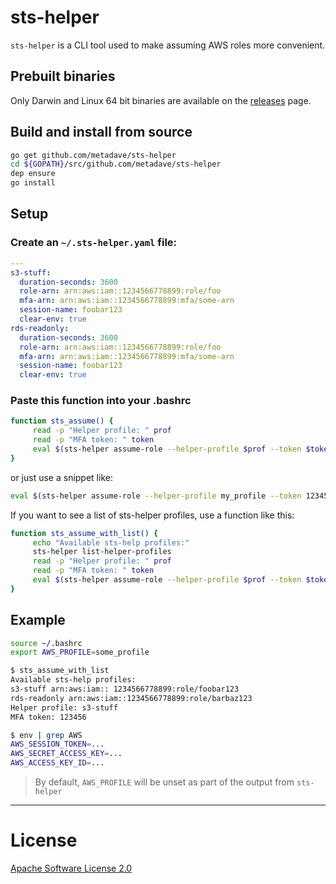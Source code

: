 # sts-helper

`sts-helper` is a CLI tool used to make assuming AWS roles more convenient.

## Prebuilt binaries

Only Darwin and Linux 64 bit binaries are available on the [releases](https://github.com/metadave/sts-helper/releases) page.

## Build and install from source

```bash
go get github.com/metadave/sts-helper
cd ${GOPATH}/src/github.com/metadave/sts-helper
dep ensure
go install
```

## Setup 

### Create an `~/.sts-helper.yaml` file:

```yaml
---
s3-stuff:
  duration-seconds: 3600
  role-arn: arn:aws:iam::1234566778899:role/foo
  mfa-arn: arn:aws:iam::1234566778899:mfa/some-arn
  session-name: foobar123
  clear-env: true
rds-readonly:
  duration-seconds: 3600
  role-arn: arn:aws:iam::1234566778899:role/foo
  mfa-arn: arn:aws:iam::1234566778899:mfa/some-arn
  session-name: foobar123
  clear-env: true

```

### Paste this function into your .bashrc

```bash
function sts_assume() {
     read -p "Helper profile: " prof
     read -p "MFA token: " token
     eval $(sts-helper assume-role --helper-profile $prof --token $token)
}
```

or just use a snippet like:

```bash
eval $(sts-helper assume-role --helper-profile my_profile --token 123456)
```

If you want to see a list of sts-helper profiles, use a function like this:

```bash
function sts_assume_with_list() {
     echo "Available sts-help profiles:"
     sts-helper list-helper-profiles
     read -p "Helper profile: " prof
     read -p "MFA token: " token
     eval $(sts-helper assume-role --helper-profile $prof --token $token)
}
```


## Example

```bash
source ~/.bashrc
export AWS_PROFILE=some_profile

$ sts_assume_with_list 
Available sts-help profiles:
s3-stuff arn:aws:iam:: 1234566778899:role/foobar123
rds-readonly arn:aws:iam::1234566778899:role/barbaz123
Helper profile: s3-stuff
MFA token: 123456

$ env | grep AWS
AWS_SESSION_TOKEN=...
AWS_SECRET_ACCESS_KEY=...
AWS_ACCESS_KEY_ID=...
```

> By default, `AWS_PROFILE` will be unset as part of the output from `sts-helper`

---

# License

[Apache Software License 2.0](https://github.com/metadave/ksv/blob/master/LICENSE)

